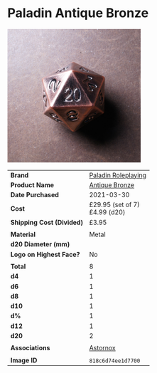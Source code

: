 # Paladin Antique Bronze

<img src="https://raw.githubusercontent.com/jesskelsall/astarus-images/main/dice/818c6d74ee1d7700.jpg" height="300" />

|||
| --- | --- |
| **Brand** | [Paladin Roleplaying](https://paladinroleplaying.com/) |
| **Product Name** | [Antique Bronze](https://paladinroleplaying.com/collections/solid-metal-dice-sets/products/paladin-roleplaying-solid-metal-dice-set-antique-bronze-in-presentation-tin) |
| **Date Purchased** | 2021-03-30 |
| **Cost** | £29.95 (set of 7)<br>£4.99 (d20) |
| **Shipping Cost (Divided)** | £3.95 |
||
| **Material** | Metal |
| **d20 Diameter (mm)** | |
| **Logo on Highest Face?** | No |
||
| **Total** | 8 |
| **d4** | 1 |
| **d6** | 1 |
| **d8** | 1 |
| **d10** | 1 |
| **d%** | 1 |
| **d12** | 1 |
| **d20** | 2 |
||
| **Associations** | [Astornox](../organisations/astornox/astornox.md) |
||
| **Image ID** | `818c6d74ee1d7700` |
